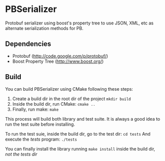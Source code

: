 PBSerializer
============

Protobuf serializer using boost's property tree to use JSON, XML, etc as alternate serialization methods for PB.

Dependencies
------------

* Protobuf (http://code.google.com/p/protobuf/)
* Boost Property Tree (http://www.boost.org/)

Build
-----

You can build PBSerializer using CMake following these steps:

1. Create a build dir in the root dir of the project
    `mkdir build`
2. Inside the build dir, run CMake:
    `cmake ..`
3. Finally, run make:
    `make`

This process will build both library and test suite.
It is always a good idea to run the test suite before installing.

To run the test suie, inside the build dir, go to the test dir:
    `cd tests`
And execute the *tests* program:
    `./tests`

You can finally install the library running `make install`
inside the build dir, *not the tests dir*
